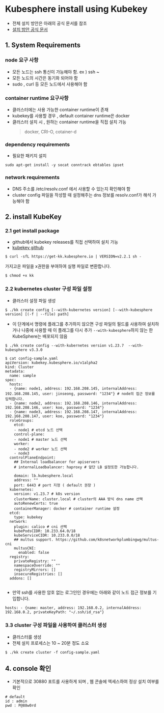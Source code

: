 # Kubesphere install using Kubekey

-   전체 설치 방안은 아래의 공식 문서를 참조
-  [설치 방안 공식 문서](https://kubesphere.io/docs/v3.3/installing-on-linux/introduction/multioverview/)

## 1. System Requirements

###  node 요구 사항

-   모든 노드는 ssh 통신이 가능해야 함. ex ) ssh ~
-   모든 노드의 시간은 동기화 되어야 함
-   sudo , curl 등 모든 노드에서 사용해야 함

### container runtime 요구사항

-   클러스터에는 사용 가능한 container runtime이 존재
-   kubekey를 사용할 경우 , default container runtime은 docker
-   클러스터 설치 시 , 원하는 container runtime을 직접 설치 가능
     > docker, CRI-O, cotainer-d


### dependency requirements
- 필요한 패키지 설치
```
sudo apt-get install -y socat conntrack ebtables ipset
```

### network requirements

-   DNS 주소를 /etc/resolv.conf 에서 사용할 수 있는지 확인해야 함
-   cluster config 파일을 작성할 때 설정해주는 dns 정보를 resolv.conf가 해석 가능해야 함

## 2. install KubeKey

### 2.1 get install package

-   github에서 kubekey releases를 직접 선택하여 설치 가능 
-  [kubekey github](https://github.com/kubesphere/kubekey/releases)

```
$ curl -sfL https://get-kk.kubesphere.io | VERSION=v2.2.1 sh -
```

가지고온 파일을 x권한을 부여하여 실행 파일로 변환합니다.
```
$ chmod +x kk
```

### 2.2 kubernetes cluster 구성 파일 설정

-   클러스터 설정 파일 생성
```
$ ./kk create config [--with-kubernetes version] [--with-kubesphere version] [(-f | --file) path]

```

-   이 단계에서 명령에 플래그를 추가하지 않으면 구성 파일의 필드를 사용하여 설치하거나 나중에 사용할 때 이 플래그를 다시 추가  `--with-kubesphere`하지 않는 한 KubeSphere는 배포되지 않음
```
$ ./kk create config --with-kubernetes version v1.23.7  --with-kubesphere v3.3.0
```

```
$ cat config-sample.yaml
apiVersion: kubekey.kubesphere.io/v1alpha2
kind: Cluster
metadata:
  name: sample
spec:
  hosts:
  - {name: node1, address: 192.168.208.145, internalAddress: 192.168.208.145, user: jinseong, password: "1234"} # node의 접근 정보를 입력합니다. 
  - {name: node2, address: 192.168.208.146, internalAddress: 192.168.208.146, user: koo, password: "1234"}
  - {name: node3, address: 192.168.208.147, internalAddress: 192.168.208.147, user: koo, password: "1234"}
  roleGroups:
    etcd:
    - node1 # etcd 노드 선택
    control-plane:
    - node1 # master 노드 선택
    worker:
    - node2 # worker 노드 선택
    - node3
  controlPlaneEndpoint:
    ## Internal loadbalancer for apiservers
    # internalLoadbalancer: haproxy # 앞단 LB 설정또한 가능합니다.

    domain: lb.kubesphere.local
    address: ""
    port: 6443 # port 지정 ( default 권장 )
  kubernetes:
    version: v1.23.7 # k8s version
    clusterName: cluster.local # cluster의 AAA 방식 dns name 선택
    autoRenewCerts: true
    containerManager: docker # container runtime 설정
  etcd:
    type: kubekey
  network: 
    plugin: calico # cni 선택
    kubePodsCIDR: 10.233.64.0/18
    kubeServiceCIDR: 10.233.0.0/18
    ## multus support. https://github.com/k8snetworkplumbingwg/multus-cni
    multusCNI:
      enabled: false
  registry:
    privateRegistry: ""
    namespaceOverride: ""
    registryMirrors: []
    insecureRegistries: []
  addons: []


```

-   만약 ssh를 사용한 암호 없는 로그인인 경우에는 아래와 같이 노드 접근 정보를 기입합니다.

```
hosts: - {name: master, address: 192.168.0.2, internalAddress: 192.168.0.2, privateKeyPath: "~/.ssh/id_rsa"}

```


### 3.3 cluster 구성 파일을 사용하여 클러스터 생성
-   클러스터를 생성
-   전체 설치 프로세스는 10 ~ 20분 정도 소요
```
$ ./kk create cluster -f config-sample.yaml

```

## 4. console 확인

-   기본적으로 30880 포트를 사용하게 되며 , 웹 콘솔에 엑세스하여 정상 설치 여부를 확인

```
# default
id : admin
pwd : P@88w0rd
```
